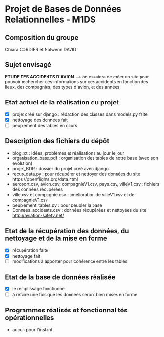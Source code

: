# Projet de Bases de Données Relationnelles - M1DS

## Composition du groupe 
Chiara CORDIER et Nolwenn DAVID

## Sujet envisagé
**ETUDE DES ACCIDENTS D'AVION** --> on essaiera de créer un site pour pouvoir rechercher des informations sur ces accidents en fonction des lieux, des compagnies, des types d'avion, et des années

## Etat actuel de la réalisation du projet
 - [x] projet créé sur django : rédaction des classes dans models.py faite 
 - [x] nettoyage des données fait
 - [ ] peuplement des tables en cours
  
## Description des fichiers du dépôt
 - blog.txt : idées, problèmes et réalisations au jour le jour
 - organisation_base.pdf : organisation des tables de notre base (avec son évolution)
 - projet_BDR : dossier du projet créé avec django
 - recup_data.py : pour récupérer et nettoyer des données du site https://openflights.org/data.html
 - aeroport.csv, avion.csv, compagnieV1.csv, pays.csv, villeV1.csv : fichiers des données récupérées
 - ville.csv et compagnie.csv : amélioration de villeV1.csv et de compagnieV1.csv
 - peuplement_tables.py : pour peupler la base
 - Donnees_accidents.csv : données récupérées et nettoyées du site http://aviation-safety.net/
 
## Etat de la récupération des données, du nettoyage et de la mise en forme
 - [x] récupération faite
 - [x] nettoyage fait
 - [ ] modifications à apporter pour cohérence entre les tables 
  
## Etat de la base de données réalisée
 - [x] le remplissage fonctionne 
 - [ ] à refaire une fois que les données seront bien mises en forme
    
## Programmes réalisés et fonctionnalités opérationnelles
 - aucun pour l'instant
